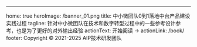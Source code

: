 ---
home: true
heroImage: /banner_01.png
title: 中小微团队0到1落地中台产品建设实践过程
tagline: 针对中小微团队在技术和数字转型过程中的一些参考设计参考，也是为了更好的对外输出经验
actionText: 开始阅读 →
actionLink: /book/
footer: Copyright © 2021-2025 AIP技术研发团队
